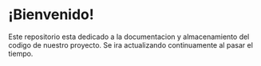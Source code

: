 # ¡Bienvenido!

Este repositorio esta dedicado a la documentacion y almacenamiento del codigo de nuestro proyecto.
Se ira actualizando continuamente al pasar el tiempo. 